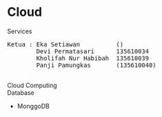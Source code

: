 # Cloud
Services
<pre>
Ketua : Eka Setiawan          ()
        Devi Permatasari      135610034
        Kholifah Nur Habibah  135610039
        Panji Pamungkas       (135610040)
        </pre>
Cloud Computing
</br>
Database 
- MonggoDB
